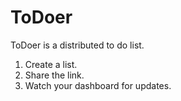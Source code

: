 # ToDoer

ToDoer is a distributed to do list.

1. Create a list.
2. Share the link.
3. Watch your dashboard for updates. 